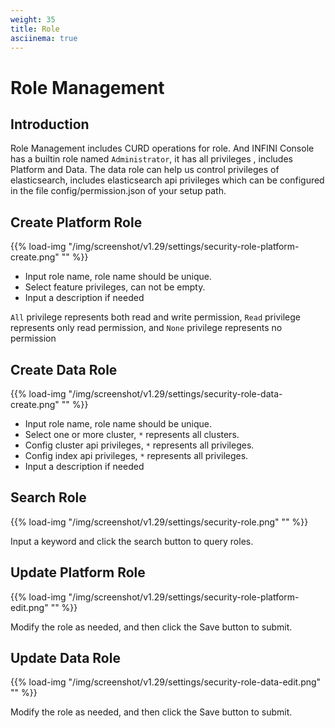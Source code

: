 ```yaml
---
weight: 35
title: Role
asciinema: true
---
```


# Role Management

## Introduction

Role Management includes CURD operations for role. And INFINI Console has a builtin role named
`Administrator`, it has all privileges , includes Platform and Data. The data role can help us control privileges of elasticsearch,
includes elasticsearch api privileges which can be configured in the file config/permission.json of your setup path.

## Create Platform Role

{{% load-img "/img/screenshot/v1.29/settings/security-role-platform-create.png" "" %}}

- Input role name, role name should be unique.
- Select feature privileges, can not be empty.
- Input a description if needed

`All` privilege represents both read and write permission, `Read`
privilege represents only read permission, and `None` privilege represents
no permission

## Create Data Role

{{% load-img "/img/screenshot/v1.29/settings/security-role-data-create.png" "" %}}

- Input role name, role name should be unique.
- Select one or more cluster, `*` represents all clusters.
- Config cluster api privileges, `*` represents all privileges.
- Config index api privileges, `*` represents all privileges.
- Input a description if needed

## Search Role

{{% load-img "/img/screenshot/v1.29/settings/security-role.png" "" %}}

Input a keyword and click the search button to query roles.

## Update Platform Role

{{% load-img "/img/screenshot/v1.29/settings/security-role-platform-edit.png" "" %}}

Modify the role as needed, and then click the Save button to submit.

## Update Data Role

{{% load-img "/img/screenshot/v1.29/settings/security-role-data-edit.png" "" %}}

Modify the role as needed, and then click the Save button to submit.
